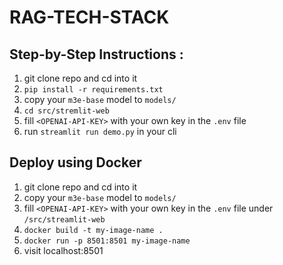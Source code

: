 # RAG-TECH-STACK

## Step-by-Step Instructions : 
1. git clone repo and cd into it 
2. `pip install -r requirements.txt`
3. copy your `m3e-base` model to `models/`
4. `cd src/stremlit-web` 
5. fill `<OPENAI-API-KEY>` with your own key in the `.env` file
6. run `streamlit run demo.py` in your cli






## Deploy using Docker
1. git clone repo and cd into it 
2. copy your `m3e-base` model to `models/`
3. fill `<OPENAI-API-KEY>` with your own key in the `.env` file under `/src/streamlit-web`
4. `docker build -t my-image-name .`
5. `docker run -p 8501:8501 my-image-name`
6. visit localhost:8501
